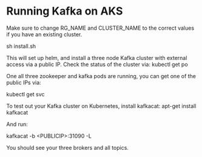 # Running Kafka on AKS

Make sure to change RG_NAME and CLUSTER_NAME to the correct values if you have an existing cluster.

sh install.sh

This will set up helm, and install a three node Kafka cluster with external access via a public IP. Check the status of the cluster via:
kubectl get po

One all three zookeeper and kafka pods are running, you can get one of the public IPs via:

kubectl get svc

To test out your Kafka cluster on Kubernetes, install kafkacat:
apt-get install kafkacat

And run:

kafkacat -b \<PUBLICIP\>:31090 -L

You should see your three brokers and all topics.